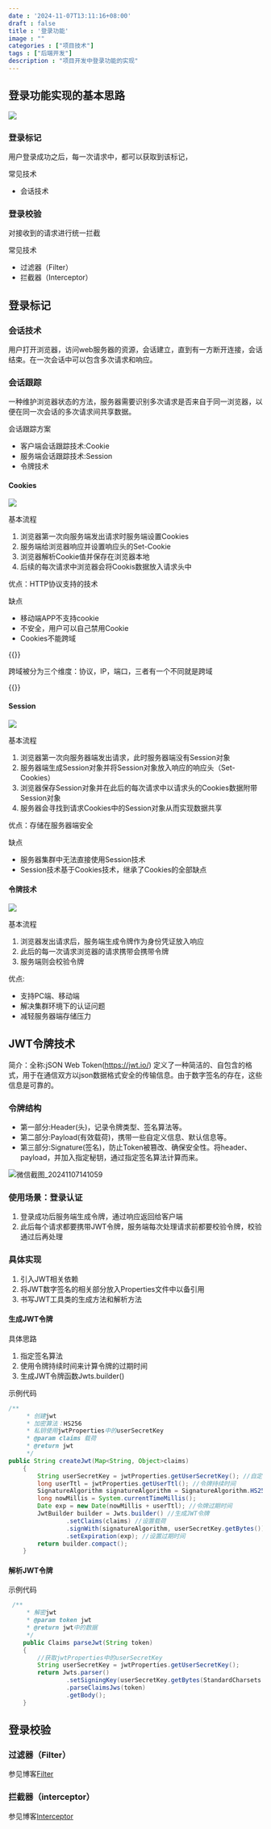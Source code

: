 ```yaml
---
date : '2024-11-07T13:11:16+08:00'
draft : false
title : '登录功能'
image : ""
categories : ["项目技术"]
tags : ["后端开发"]
description : "项目开发中登录功能的实现"
---
```


## 登录功能实现的基本思路
![](微信截图_20241107132152.png)

### 登录标记

用户登录成功之后，每一次请求中，都可以获取到该标记，

常见技术

- 会话技术

### 登录校验

对接收到的请求进行统一拦截

常见技术

- 过滤器（Filter）
- 拦截器（Interceptor）

## 登录标记

### 会话技术

用户打开浏览器，访问web服务器的资源，会话建立，直到有一方断开连接，会话结束。在一次会话中可以包含多次请求和响应。

### 会话跟踪

一种维护浏览器状态的方法，服务器需要识别多次请求是否来自于同一浏览器，以便在同一次会话的多次请求间共享数据。

会话跟踪方案

- 客户端会话跟踪技术:Cookie
- 服务端会话跟踪技术:Session
- 令牌技术

#### Cookies

![](微信截图_20241107134132.png)

基本流程

1. 浏览器第一次向服务端发出请求时服务端设置Cookies
2. 服务端给浏览器响应并设置响应头的Set-Cookie
3. 浏览器解析Cookie值并保存在浏览器本地
4. 后续的每次请求中浏览器会将Cookis数据放入请求头中

优点：HTTP协议支持的技术

缺点

- 移动端APP不支持cookie
- 不安全，用户可以自己禁用Cookie
- Cookies不能跨域

{{<notice tip>}}

跨域被分为三个维度：协议，IP，端口，三者有一个不同就是跨域

{{</notice>}}



#### Session

![](微信截图_20241107135533.png)

基本流程

1. 浏览器第一次向服务器端发出请求，此时服务器端没有Session对象
2. 服务器端生成Session对象并将Session对象放入响应的响应头（Set-Cookies）
3. 浏览器保存Session对象并在此后的每次请求中以请求头的Cookies数据附带Session对象
4. 服务器会寻找到请求Cookies中的Session对象从而实现数据共享

优点：存储在服务器端安全

缺点

- 服务器集群中无法直接使用Session技术
- Session技术基于Cookies技术，继承了Cookies的全部缺点

#### 令牌技术

![](微信截图_20241107140535.png)

基本流程

1. 浏览器发出请求后，服务端生成令牌作为身份凭证放入响应
2. 此后的每一次请求浏览器的请求携带会携带令牌
3. 服务端则会校验令牌

优点:

- 支持PC端、移动端
- 解决集群环境下的认证问题
- 减轻服务器端存储压力

## JWT令牌技术

简介：全称:jSON Web Token(https://jwt.io/) 定义了一种简洁的、自包含的格式，用于在通信双方以json数据格式安全的传输信息。由于数字签名的存在，这些信息是可靠的。

### 令牌结构

- 第一部分:Header(头)，记录令牌类型、签名算法等。
- 第二部分:Payload(有效载荷)，携带一些自定义信息、默认信息等。
- 第三部分:Signature(签名)，防止Token被篡改、确保安全性。将header、payload，并加入指定秘钥，通过指定签名算法计算而来。

![微信截图_20241107141059](微信截图_20241107141059.png)

### 使用场景：登录认证

1. 登录成功后服务端生成令牌，通过响应返回给客户端
2. 此后每个请求都要携带JWT令牌，服务端每次处理请求前都要校验令牌，校验通过后再处理

### 具体实现

1. 引入JWT相关依赖
2. 将JWT数字签名的相关部分放入Properties文件中以备引用
3. 书写JWT工具类的生成方法和解析方法

#### 生成JWT令牌

具体思路

1. 指定签名算法
2. 使用令牌持续时间来计算令牌的过期时间
3. 生成JWT令牌函数Jwts.builder()

示例代码

```java
/**
     * 创建jwt
     * 加密算法：HS256
     * 私钥使用jwtProperties中的userSecretKey
     * @param claims 载荷
     * @return jwt
     */
public String createJwt(Map<String, Object>claims)
    {
        String userSecretKey = jwtProperties.getUserSecretKey(); //自定义密钥
        long userTtl = jwtProperties.getUserTtl(); //令牌持续时间
        SignatureAlgorithm signatureAlgorithm = SignatureAlgorithm.HS256; //指定签名算法
        long nowMillis = System.currentTimeMillis();
        Date exp = new Date(nowMillis + userTtl); //令牌过期时间
        JwtBuilder builder = Jwts.builder() //生成JWT令牌
                .setClaims(claims) //设置载荷
                .signWith(signatureAlgorithm, userSecretKey.getBytes()) //设置数字签名（签名算法，过期时间）
                .setExpiration(exp); //设置过期时间
        return builder.compact();
    }
```

#### 解析JWT令牌

示例代码

```java
 /**
     * 解密jwt
     * @param token jwt
     * @return jwt中的数据
     */
    public Claims parseJwt(String token)
    {
        //获取jwtProperties中的userSecretKey
        String userSecretKey = jwtProperties.getUserSecretKey();
        return Jwts.parser()
                .setSigningKey(userSecretKey.getBytes(StandardCharsets.UTF_8))
                .parseClaimsJws(token)
                .getBody();
    }
```

## 登录校验

### 	过滤器（Filter）

参见博客[Filter](https://tyritic.github.io/p/filter/)

### 	拦截器（interceptor）

参见博客[Interceptor](https://tyritic.github.io/p/interceptor/)
